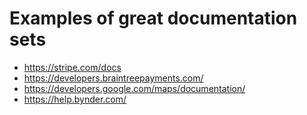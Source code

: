 # Examples of great documentation sets

* https://stripe.com/docs
* https://developers.braintreepayments.com/
* https://developers.google.com/maps/documentation/
* https://help.bynder.com/
